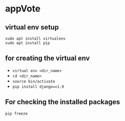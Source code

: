 # appVote
## virtual env setup

```
sudo apt install virtualenv
sudo apt install pip
```

## for creating the virtual env

* ``` virtual env <dir_name> ```
* ```cd <dir_name> ```
* ``` source bin/activate ```
* ``` pip install django==1.9 ```

## For checking the installed packages
``` pip freeze ```